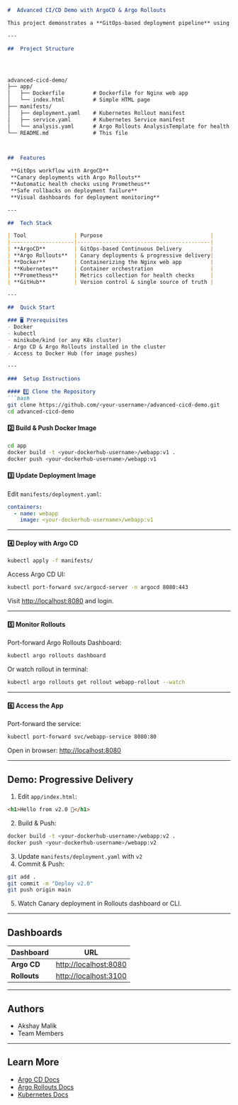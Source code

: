 ```markdown
#  Advanced CI/CD Demo with ArgoCD & Argo Rollouts

This project demonstrates a **GitOps-based deployment pipeline** using **Argo CD**, **Argo Rollouts**, and **Kubernetes** for a sample Nginx web application. It features **progressive delivery** using Canary deployments, automatic rollbacks, and live monitoring.

---

##  Project Structure




advanced-cicd-demo/
├── app/
│   ├── Dockerfile         # Dockerfile for Nginx web app
│   └── index.html         # Simple HTML page
├── manifests/
│   ├── deployment.yaml    # Kubernetes Rollout manifest
│   ├── service.yaml       # Kubernetes Service manifest
│   └── analysis.yaml      # Argo Rollouts AnalysisTemplate for health checks
└── README.md              # This file



##  Features

 **GitOps workflow with ArgoCD**  
 **Canary deployments with Argo Rollouts**  
 **Automatic health checks using Prometheus**  
 **Safe rollbacks on deployment failure**  
 **Visual dashboards for deployment monitoring**

---

##  Tech Stack

| Tool               | Purpose                                  |
|--------------------|------------------------------------------|
| **ArgoCD**         | GitOps-based Continuous Delivery         |
| **Argo Rollouts**  | Canary deployments & progressive delivery|
| **Docker**         | Containerizing the Nginx web app         |
| **Kubernetes**     | Container orchestration                  |
| **Prometheus**     | Metrics collection for health checks     |
| **GitHub**         | Version control & single source of truth |

---

##  Quick Start

### 🖥 Prerequisites
- Docker
- kubectl
- minikube/kind (or any K8s cluster)
- Argo CD & Argo Rollouts installed in the cluster
- Access to Docker Hub (for image pushes)

---

###  Setup Instructions

#### 1️⃣ Clone the Repository
```bash
git clone https://github.com/<your-username>/advanced-cicd-demo.git
cd advanced-cicd-demo
````

#### 2️⃣ Build & Push Docker Image

```bash
cd app
docker build -t <your-dockerhub-username>/webapp:v1 .
docker push <your-dockerhub-username>/webapp:v1
```

#### 3️⃣ Update Deployment Image

Edit `manifests/deployment.yaml`:

```yaml
containers:
  - name: webapp
    image: <your-dockerhub-username>/webapp:v1
```

---

#### 4️⃣ Deploy with Argo CD

```bash
kubectl apply -f manifests/
```

Access Argo CD UI:

```bash
kubectl port-forward svc/argocd-server -n argocd 8080:443
```

Visit [http://localhost:8080](http://localhost:8080) and login.

---

#### 5️⃣ Monitor Rollouts

Port-forward Argo Rollouts Dashboard:

```bash
kubectl argo rollouts dashboard
```

Or watch rollout in terminal:

```bash
kubectl argo rollouts get rollout webapp-rollout --watch
```

---

#### 6️⃣ Access the App

Port-forward the service:

```bash
kubectl port-forward svc/webapp-service 8080:80
```

Open in browser: [http://localhost:8080](http://localhost:8080)

---

## Demo: Progressive Delivery

1. Edit `app/index.html`:

```html
<h1>Hello from v2.0 🎉</h1>
```

2. Build & Push:

```bash
docker build -t <your-dockerhub-username>/webapp:v2 .
docker push <your-dockerhub-username>/webapp:v2
```

3. Update `manifests/deployment.yaml` with `v2`
4. Commit & Push:

```bash
git add .
git commit -m "Deploy v2.0"
git push origin main
```

5. Watch Canary deployment in Rollouts dashboard or CLI.

---

## Dashboards

| Dashboard    | URL                                            |
| ------------ | ---------------------------------------------- |
| **Argo CD**  | [http://localhost:8080](http://localhost:8080) |
| **Rollouts** | [http://localhost:3100](http://localhost:3100) |

---

## Authors

*  Akshay Malik
*  Team Members
---

## Learn More

* [Argo CD Docs](https://argo-cd.readthedocs.io)
* [Argo Rollouts Docs](https://argoproj.github.io/argo-rollouts/)
* [Kubernetes Docs](https://kubernetes.io/docs/)

```
```
